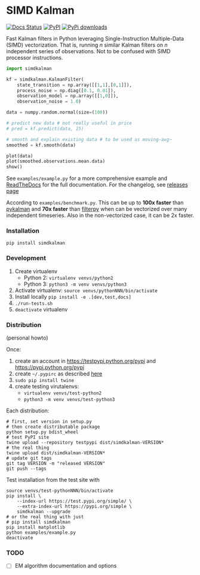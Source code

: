 
# SIMD Kalman
[![Docs Status](https://readthedocs.org/projects/simdkalman/badge/?version=latest)](http://simdkalman.readthedocs.io/en/latest/?badge=latest)
[![PyPI](https://img.shields.io/pypi/v/simdkalman.svg)](https://pypi.python.org/pypi/simdkalman)
[![PyPi downloads](https://img.shields.io/pypi/dm/simdkalman)](https://pypi.python.org/pypi/simdkalman)

Fast Kalman filters in Python leveraging Single-Instruction Multiple-Data (SIMD)
vectorization. That is, running _n_ similar Kalman filters on _n_
independent series of observations. Not to be confused with SIMD processor
instructions.

```python
import simdkalman

kf = simdkalman.KalmanFilter(
    state_transition = np.array([[1,1],[0,1]]),
    process_noise = np.diag([0.1, 0.01]),
    observation_model = np.array([[1,0]]),
    observation_noise = 1.0)

data = numpy.random.normal(size=(100))

# predict new data # not really useful in price
# pred = kf.predict(data, 15)

# smooth and explain existing data # to be used as moving-avg~
smoothed = kf.smooth(data)

plot(data)
plot(smoothed.observations.mean.data)
show()
```
See `examples/example.py` for a more comprehensive example and
[ReadTheDocs](https://simdkalman.readthedocs.io/) for the full documentation.
For the changelog, see [releases page](https://github.com/oseiskar/simdkalman/releases)

According to `examples/benchmark.py`. This can be up to **100x faster** than
[pykalman](https://pykalman.github.io/) and **70x faster** than
[filterpy](https://github.com/rlabbe/filterpy) when can be vectorized over
many independent timeseries. Also in the non-vectorized case, it can be 2x
faster.

### Installation

    pip install simdkalman

### Development

 1. Create virtualenv
    * Python 2: `virtualenv venvs/python2`
    * Python 3: `python3 -m venv venvs/python3`
 1. Activate virtualenv: `source venvs/pythonNNN/bin/activate`
 1. Install locally `pip install -e .[dev,test,docs]`
 1. `./run-tests.sh`
 1. `deactivate` virtualenv

### Distribution

(personal howto)

Once:

 1. create an account in https://testpypi.python.org/pypi and
    https://pypi.python.org/pypi
 1. create `~/.pypirc` as described [here](https://packaging.python.org/guides/migrating-to-pypi-org)
 1. `sudo pip install twine`
 1. create testing virutalenvs:
    * `virtualenv venvs/test-python2`
    * `python3 -m venv venvs/test-python3`

Each distribution:

    # first, set version in setup.py
    # then create distributable package
    python setup.py bdist_wheel
    # test PyPI site
    twine upload --repository testpypi dist/simdkalman-VERSION*
    # the real thing
    twine upload dist/simdkalman-VERSION*
    # update git tags
    git tag VERSION -m "released VERSION"
    git push --tags

Test installation from the test site with

    source venvs/test-pythonNNN/bin/activate
    pip install \
        --index-url https://test.pypi.org/simple/ \
        --extra-index-url https://pypi.org/simple \
        simdkalman --upgrade
    # or the real thing with just
    # pip install simdkalman
    pip install matplotlib
    python examples/example.py
    deactivate

### TODO

 - [ ] EM algorithm documentation and options
